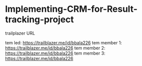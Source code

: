 # lmplementing-CRM-for-Result-tracking-project  
trailplazer URL 

tem led: https://trailblazer.me/id/bbala226
tem member 1: https://trailblazer.me/id/bbala226
tem member 2:  https://trailblazer.me/id/bbala226
tem member 3: https://trailblazer.me/id/bbala226
